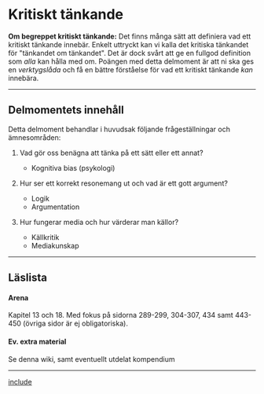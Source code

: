 # Kritiskt tänkande

**Om begreppet kritiskt tänkande:** Det finns många sätt att definiera vad ett kritiskt tänkande innebär. Enkelt uttryckt kan vi kalla det kritiska tänkandet för "tänkandet om tänkandet". Det är dock svårt att ge en fullgod definition som *alla* kan hålla med om. Poängen med detta delmoment är att ni ska ges en *verktygslåda* och få en bättre förståelse för vad ett kritiskt tänkande *kan* innebära. 

***

## Delmomentets innehåll

 Detta delmoment behandlar i huvudsak följande frågeställningar och ämnesområden:

1. Vad gör oss benägna att tänka på ett sätt eller ett annat?
	* Kognitiva bias (psykologi)

2. Hur ser ett korrekt resonemang ut och vad är ett gott argument?
	* Logik
	* Argumentation

3. Hur fungerar media och hur värderar man källor?
 	* Källkritik
 	* Mediakunskap

***

## Läslista
<!--*För mer info, se inlämningsuppgiften...* -->

#### Arena

Kapitel 13 och 18. Med fokus på sidorna 289-299, 304-307, 434 samt 443-450 
(övriga sidor är ej obligatoriska).

#### Ev. extra material

Se denna wiki, samt eventuellt utdelat kompendium

***
[include](../../0_includes/preliminart_innehall.md)